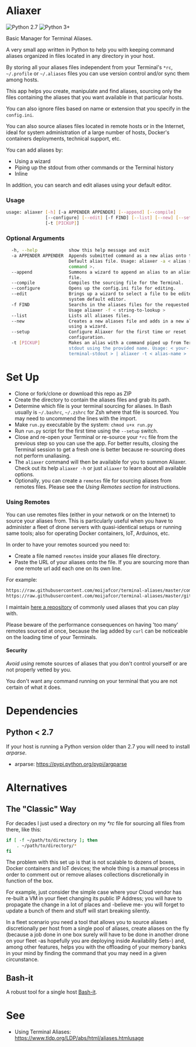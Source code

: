# Aliaxer

![Python 2.7](https://img.shields.io/badge/Python%202.7--brightgreen.svg)
![Python 3+](https://img.shields.io/badge/Python%203%2B--brightgreen.svg)

Basic Manager for Terminal Aliases.
    
A very small app written in Python to help you with keeping command aliases organized in files located in any directory in your host. 

By storing all your aliases files independent from your Terminal's ```*rc```, ```~/.profile``` or ```~/.aliases``` files you can use version control and/or sync them among hosts.

This app helps you create, manipulate and find aliases, sourcing only the files containing the aliases that you want available in that particular hosts. 

You can also ignore files based on name or extension that you specify in the ```config.ini```.

You can also source aliases files located in remote hosts or in the Internet, ideal for system administration of a large number of hosts, Docker's containers deployments, technical support, etc.

You can add aliases by:

- Using a wizard
- Piping up the stdout from other commands or the Terminal history
- Inline

In addition, you can search and edit aliases using your default editor.

### Usage
```bash
usage: aliaxer [-h] [-a APPENDER APPENDER] [--append] [--compile]
               [--configure] [--edit] [-f FIND] [--list] [--new] [--setup]
               [-t [PICKUP]]
```

### Optional Arguments
```bash
  -h, --help            show this help message and exit
  -a APPENDER APPENDER  Appends submitted command as a new alias onto the
                        Default alias file. Usage: aliaxer -a < alias > <
                        command >.
  --append              Summons a wizard to append an alias to an aliases
                        file.
  --compile             Compiles the sourcing file for the Terminal.
  --configure           Opens up the config.ini file for editing.
  --edit                Brings up a wizard to select a file to be edited with
                        system default editor.
  -f FIND               Searchs in the aliases files for the requested term.
                        Usage aliaxer -f < string-to-lookup >
  --list                Lists all aliases files.
  --new                 Creates a new aliases file and adds in a new alias
                        using a wizard.
  --setup               Configure Aliaxer for the first time or reset
                        configuration.
  -t [PICKUP]           Makes an alias with a command piped up from Terminal's
                        stdout using the provided name. Usage: < your-
                        terminal-stdout > | aliaxer -t < alias-name >

```

# Set Up

- Clone or fork/clone or download this repo as ZIP
- Create the directory to contain the aliases files and grab its path.
- Determine which file is your terminal sourcing for aliases. In Bash usually is ```~/.bashrc```, ```~/.zshrc``` for Zsh where that file is sourced. You may need to uncommend the lines with the import.
- Make ```run.py``` executable by the system: ```chmod u+x run.py```
- Run ```run.py``` script for the first time using the ```--setup``` switch.
- Close and re-open your Terminal or re-source your ```*rc``` file from the previous step so you can use the app. For better results, closing the Terminal session to get a fresh one is better because re-sourcing does not perform unaliasing.
- The ```aliaxer``` command will then be available for you to summon Aliaxer. Check out its help ```aliaxer -h``` or just ```aliaxer``` to learn about all available options.
- Optionally, you can create a ```remotes``` file for sourcing aliases from remotes files. Please see the *Using Remotes section* for instructions.

### Using Remotes

You can use remotes files (either in your network or on the Internet) to source your aliases from. This is particularly useful when you have to administer a fleet of drone servers with quasi-identical setups or running same tools; also for operating Docker containers, IoT, Arduinos, etc.
 
In order to have your remotes sourced you need to:

- Create a file named ```remotes``` inside your aliases file directory.
- Paste the URL of your aliases onto the file. If you are sourcing more than one remote url add each one on its own line.

For example:

```txt
https://raw.githubusercontent.com/moijafcor/terminal-aliases/master/common
https://raw.githubusercontent.com/moijafcor/terminal-aliases/master/git-flow
```

I maintain [here a repository](https://github.com/moijafcor/terminal-aliases) of commonly used aliases that you can play with.

Please beware of the performance consequences on having 'too many' remotes sourced at once, because the lag added by ```curl``` can be noticeable on the loading time of your Terminals.

#### Security

*Avoid using* remote sources of aliases that you don't control yourself or are not properly vetted by you. 

You don't want any command running on your terminal that you are not certain of what it does.

# Dependencies
## Python < 2.7
If your host is running a Python version older than 2.7 you will need to
install *arparse*.

- arparse: https://pypi.python.org/pypi/argparse

# Alternatives

## The "Classic" Way

For decades I just used a directory on my _*rc_ file for sourcing all files from there, like this:

```bash
if [ -f ~/path/to/directory ]; then
    . ~/path/to/directory/*
fi
```
The problem with this set up is that is not scalable to dozens of boxes, Docker containers and IoT devices; the whole thing is a manual process in order to comment out or remove aliases collections discretionally in function of the box. 

For example, just consider the simple case where your Cloud vendor has re-built a VM in your fleet changing its public IP Address; you will have to propagate the change in a lot of places and -believe me- you will forget to update a bunch of them and stuff will start breaking silently.

In a fleet scenario you need a tool that allows you to source aliases discretionally per host from a single pool of aliases, create aliases on the fly (because a job done in one box surely will have to be done in another drone on your fleet -as hopefully you are deploying inside Availability Sets-) and, among other features, helps you with the offloading of your memory banks in your mind by finding the command that you may need in a given circunstance.

## Bash-it
A robust tool for a single host [Bash-it](https://github.com/Bash-it/bash-it).

# See

- Using Terminal Aliases: https://www.tldp.org/LDP/abs/html/aliases.htmlusage